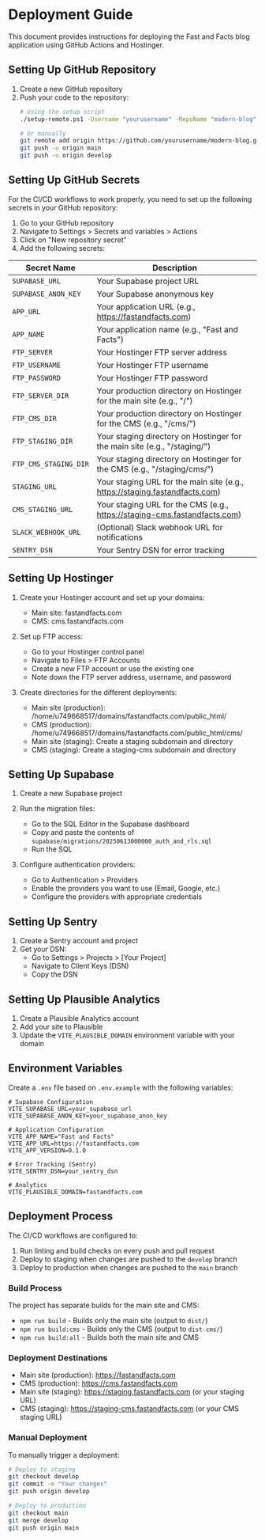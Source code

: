 # Deployment Guide

This document provides instructions for deploying the Fast and Facts blog application using GitHub Actions and Hostinger.

## Setting Up GitHub Repository

1. Create a new GitHub repository
2. Push your code to the repository: 
   ```bash
   # Using the setup script
   ./setup-remote.ps1 -Username "yourusername" -RepoName "modern-blog"
   
   # Or manually
   git remote add origin https://github.com/yourusername/modern-blog.git
   git push -u origin main
   git push -u origin develop
   ```

## Setting Up GitHub Secrets 

For the CI/CD workflows to work properly, you need to set up the following secrets in your GitHub repository:

1. Go to your GitHub repository
2. Navigate to Settings > Secrets and variables > Actions
3. Click on "New repository secret"
4. Add the following secrets:

| Secret Name | Description |
|-------------|-------------|
| `SUPABASE_URL` | Your Supabase project URL |
| `SUPABASE_ANON_KEY` | Your Supabase anonymous key |
| `APP_URL` | Your application URL (e.g., https://fastandfacts.com) |
| `APP_NAME` | Your application name (e.g., "Fast and Facts") |
| `FTP_SERVER` | Your Hostinger FTP server address |
| `FTP_USERNAME` | Your Hostinger FTP username |
| `FTP_PASSWORD` | Your Hostinger FTP password |
| `FTP_SERVER_DIR` | Your production directory on Hostinger for the main site (e.g., "/") |
| `FTP_CMS_DIR` | Your production directory on Hostinger for the CMS (e.g., "/cms/") |
| `FTP_STAGING_DIR` | Your staging directory on Hostinger for the main site (e.g., "/staging/") |
| `FTP_CMS_STAGING_DIR` | Your staging directory on Hostinger for the CMS (e.g., "/staging/cms/") |
| `STAGING_URL` | Your staging URL for the main site (e.g., https://staging.fastandfacts.com) |
| `CMS_STAGING_URL` | Your staging URL for the CMS (e.g., https://staging-cms.fastandfacts.com) |
| `SLACK_WEBHOOK_URL` | (Optional) Slack webhook URL for notifications |
| `SENTRY_DSN` | Your Sentry DSN for error tracking |

## Setting Up Hostinger

1. Create your Hostinger account and set up your domains:
   - Main site: fastandfacts.com
   - CMS: cms.fastandfacts.com

2. Set up FTP access:
   - Go to your Hostinger control panel
   - Navigate to Files > FTP Accounts
   - Create a new FTP account or use the existing one
   - Note down the FTP server address, username, and password

3. Create directories for the different deployments:
   - Main site (production): /home/u749668517/domains/fastandfacts.com/public_html/
   - CMS (production): /home/u749668517/domains/fastandfacts.com/public_html/cms/
   - Main site (staging): Create a staging subdomain and directory
   - CMS (staging): Create a staging-cms subdomain and directory

## Setting Up Supabase

1. Create a new Supabase project

2. Run the migration files:
   - Go to the SQL Editor in the Supabase dashboard
   - Copy and paste the contents of `supabase/migrations/20250613000000_auth_and_rls.sql`
   - Run the SQL

3. Configure authentication providers:
   - Go to Authentication > Providers
   - Enable the providers you want to use (Email, Google, etc.)
   - Configure the providers with appropriate credentials

## Setting Up Sentry

1. Create a Sentry account and project
2. Get your DSN:
   - Go to Settings > Projects > [Your Project]
   - Navigate to Client Keys (DSN)
   - Copy the DSN

## Setting Up Plausible Analytics

1. Create a Plausible Analytics account
2. Add your site to Plausible
3. Update the `VITE_PLAUSIBLE_DOMAIN` environment variable with your domain

## Environment Variables

Create a `.env` file based on `.env.example` with the following variables:

```
# Supabase Configuration
VITE_SUPABASE_URL=your_supabase_url
VITE_SUPABASE_ANON_KEY=your_supabase_anon_key

# Application Configuration
VITE_APP_NAME="Fast and Facts"
VITE_APP_URL=https://fastandfacts.com
VITE_APP_VERSION=0.1.0

# Error Tracking (Sentry)
VITE_SENTRY_DSN=your_sentry_dsn

# Analytics
VITE_PLAUSIBLE_DOMAIN=fastandfacts.com
```

## Deployment Process

The CI/CD workflows are configured to:

1. Run linting and build checks on every push and pull request
2. Deploy to staging when changes are pushed to the `develop` branch
3. Deploy to production when changes are pushed to the `main` branch

### Build Process

The project has separate builds for the main site and CMS:

- `npm run build` - Builds only the main site (output to `dist/`)
- `npm run build:cms` - Builds only the CMS (output to `dist-cms/`)
- `npm run build:all` - Builds both the main site and CMS

### Deployment Destinations

- Main site (production): https://fastandfacts.com
- CMS (production): https://cms.fastandfacts.com
- Main site (staging): https://staging.fastandfacts.com (or your staging URL)
- CMS (staging): https://staging-cms.fastandfacts.com (or your CMS staging URL)

### Manual Deployment

To manually trigger a deployment:

```bash
# Deploy to staging
git checkout develop
git commit -m "Your changes"
git push origin develop

# Deploy to production
git checkout main
git merge develop
git push origin main
``` 